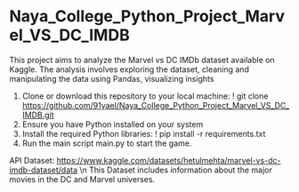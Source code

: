 # Naya_College_Python_Project_Marvel_VS_DC_IMDB

This project aims to analyze the Marvel vs DC IMDb dataset available on Kaggle. 
The analysis involves exploring the dataset, cleaning and manipulating the data using Pandas, visualizing insights 

1. Clone or download this repository to your local machine:
    ! git clone https://github.com/91yael/Naya_College_Python_Project_Marvel_VS_DC_IMDB.git
2. Ensure you have Python installed on your system
3. Install the required Python libraries: 
    ! pip install -r requirements.txt
4. Run the main script main.py to start the game.

API Dataset: https://www.kaggle.com/datasets/hetulmehta/marvel-vs-dc-imdb-dataset/data
\n This Dataset includes information about the major movies in the DC and Marvel universes.



